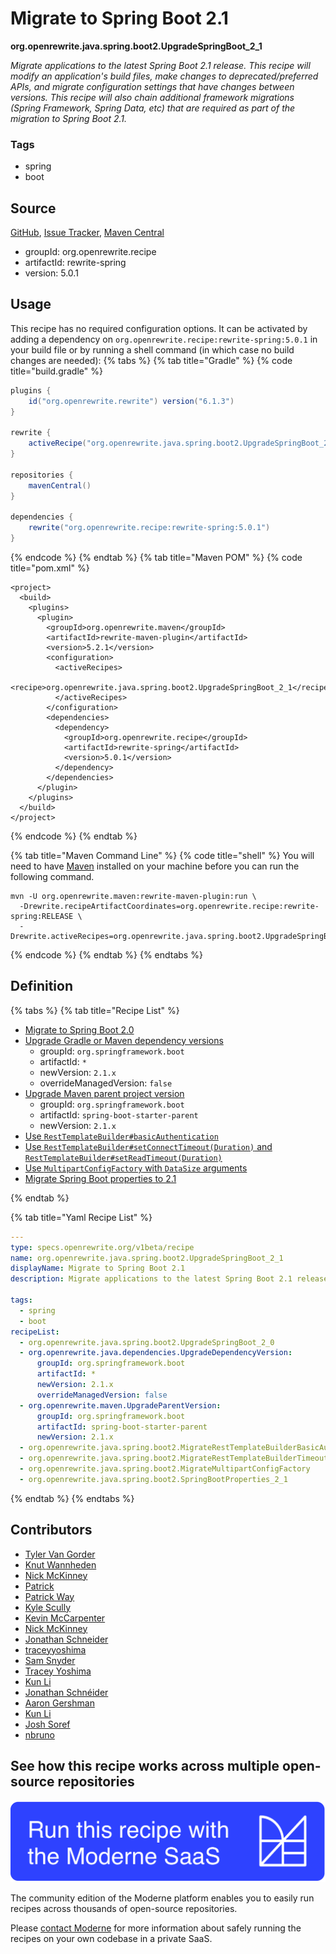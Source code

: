 # Migrate to Spring Boot 2.1

**org.openrewrite.java.spring.boot2.UpgradeSpringBoot\_2\_1**

_Migrate applications to the latest Spring Boot 2.1 release. This recipe will modify an application's build files, make changes to deprecated/preferred APIs, and migrate configuration settings that have changes between versions. This recipe will also chain additional framework migrations (Spring Framework, Spring Data, etc) that are required as part of the migration to Spring Boot 2.1._

### Tags

* spring
* boot

## Source

[GitHub](https://github.com/openrewrite/rewrite-spring/blob/main/src/main/resources/META-INF/rewrite/spring-boot-21.yml), [Issue Tracker](https://github.com/openrewrite/rewrite-spring/issues), [Maven Central](https://central.sonatype.com/artifact/org.openrewrite.recipe/rewrite-spring/5.0.1/jar)

* groupId: org.openrewrite.recipe
* artifactId: rewrite-spring
* version: 5.0.1


## Usage

This recipe has no required configuration options. It can be activated by adding a dependency on `org.openrewrite.recipe:rewrite-spring:5.0.1` in your build file or by running a shell command (in which case no build changes are needed): 
{% tabs %}
{% tab title="Gradle" %}
{% code title="build.gradle" %}
```groovy
plugins {
    id("org.openrewrite.rewrite") version("6.1.3")
}

rewrite {
    activeRecipe("org.openrewrite.java.spring.boot2.UpgradeSpringBoot_2_1")
}

repositories {
    mavenCentral()
}

dependencies {
    rewrite("org.openrewrite.recipe:rewrite-spring:5.0.1")
}
```
{% endcode %}
{% endtab %}
{% tab title="Maven POM" %}
{% code title="pom.xml" %}
```markup
<project>
  <build>
    <plugins>
      <plugin>
        <groupId>org.openrewrite.maven</groupId>
        <artifactId>rewrite-maven-plugin</artifactId>
        <version>5.2.1</version>
        <configuration>
          <activeRecipes>
            <recipe>org.openrewrite.java.spring.boot2.UpgradeSpringBoot_2_1</recipe>
          </activeRecipes>
        </configuration>
        <dependencies>
          <dependency>
            <groupId>org.openrewrite.recipe</groupId>
            <artifactId>rewrite-spring</artifactId>
            <version>5.0.1</version>
          </dependency>
        </dependencies>
      </plugin>
    </plugins>
  </build>
</project>
```
{% endcode %}
{% endtab %}

{% tab title="Maven Command Line" %}
{% code title="shell" %}
You will need to have [Maven](https://maven.apache.org/download.cgi) installed on your machine before you can run the following command.

```shell
mvn -U org.openrewrite.maven:rewrite-maven-plugin:run \
  -Drewrite.recipeArtifactCoordinates=org.openrewrite.recipe:rewrite-spring:RELEASE \
  -Drewrite.activeRecipes=org.openrewrite.java.spring.boot2.UpgradeSpringBoot_2_1
```
{% endcode %}
{% endtab %}
{% endtabs %}

## Definition

{% tabs %}
{% tab title="Recipe List" %}
* [Migrate to Spring Boot 2.0](../../../java/spring/boot2/upgradespringboot_2_0.md)
* [Upgrade Gradle or Maven dependency versions](../../../java/dependencies/upgradedependencyversion.md)
  * groupId: `org.springframework.boot`
  * artifactId: `*`
  * newVersion: `2.1.x`
  * overrideManagedVersion: `false`
* [Upgrade Maven parent project version](../../../maven/upgradeparentversion.md)
  * groupId: `org.springframework.boot`
  * artifactId: `spring-boot-starter-parent`
  * newVersion: `2.1.x`
* [Use `RestTemplateBuilder#basicAuthentication`](../../../java/spring/boot2/migrateresttemplatebuilderbasicauthorization.md)
* [Use `RestTemplateBuilder#setConnectTimeout(Duration)` and `RestTemplateBuilder#setReadTimeout(Duration)`](../../../java/spring/boot2/migrateresttemplatebuildertimeoutbyint.md)
* [Use `MultipartConfigFactory` with `DataSize` arguments](../../../java/spring/boot2/migratemultipartconfigfactory.md)
* [Migrate Spring Boot properties to 2.1](../../../java/spring/boot2/springbootproperties_2_1.md)

{% endtab %}

{% tab title="Yaml Recipe List" %}
```yaml
---
type: specs.openrewrite.org/v1beta/recipe
name: org.openrewrite.java.spring.boot2.UpgradeSpringBoot_2_1
displayName: Migrate to Spring Boot 2.1
description: Migrate applications to the latest Spring Boot 2.1 release. This recipe will modify an application's build files, make changes to deprecated/preferred APIs, and migrate configuration settings that have changes between versions. This recipe will also chain additional framework migrations (Spring Framework, Spring Data, etc) that are required as part of the migration to Spring Boot 2.1.

tags:
  - spring
  - boot
recipeList:
  - org.openrewrite.java.spring.boot2.UpgradeSpringBoot_2_0
  - org.openrewrite.java.dependencies.UpgradeDependencyVersion:
      groupId: org.springframework.boot
      artifactId: *
      newVersion: 2.1.x
      overrideManagedVersion: false
  - org.openrewrite.maven.UpgradeParentVersion:
      groupId: org.springframework.boot
      artifactId: spring-boot-starter-parent
      newVersion: 2.1.x
  - org.openrewrite.java.spring.boot2.MigrateRestTemplateBuilderBasicAuthorization
  - org.openrewrite.java.spring.boot2.MigrateRestTemplateBuilderTimeoutByInt
  - org.openrewrite.java.spring.boot2.MigrateMultipartConfigFactory
  - org.openrewrite.java.spring.boot2.SpringBootProperties_2_1

```
{% endtab %}
{% endtabs %}

## Contributors
* [Tyler Van Gorder](tkvangorder@users.noreply.github.com)
* [Knut Wannheden](knut@moderne.io)
* [Nick McKinney](mckinneynichoals@gmail.com)
* [Patrick](patway99@gmail.com)
* [Patrick Way](pway99@users.noreply.github.com)
* [Kyle Scully](scullykns@gmail.com)
* [Kevin McCarpenter](kevin@moderne.io)
* [Nick McKinney](mckinneynicholas@gmail.com)
* [Jonathan Schneider](jkschneider@gmail.com)
* [traceyyoshima](tracey.yoshima@gmail.com)
* [Sam Snyder](sam@moderne.io)
* [Tracey Yoshima](tracey.yoshima@gmail.com)
* [Kun Li](122563761+kunli2@users.noreply.github.com)
* [Jonathan Schnéider](jkschneider@gmail.com)
* [Aaron Gershman](aegershman@gmail.com)
* [Kun Li](kun@moderne.io)
* [Josh Soref](2119212+jsoref@users.noreply.github.com)
* [nbruno](nbruno@users.noreply.github.com)


## See how this recipe works across multiple open-source repositories

[![Moderne Link Image](/.gitbook/assets/ModerneRecipeButton.png)](https://app.moderne.io/recipes/org.openrewrite.java.spring.boot2.UpgradeSpringBoot_2_1)

The community edition of the Moderne platform enables you to easily run recipes across thousands of open-source repositories.

Please [contact Moderne](https://moderne.io/product) for more information about safely running the recipes on your own codebase in a private SaaS.
